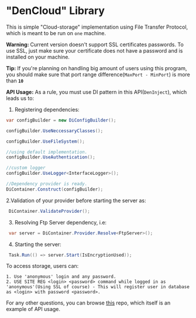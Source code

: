 # "DenCloud" Library
This is simple "Cloud-storage" implementation using File Transfer Protocol, which is meant to be run on <code>one</code> machine.

<strong>Warning: </strong>Current version doesn't support SSL certificates passwords. To use SSL, just make sure your certificate does not have a password and is installed on your machine.

<strong>Tip:</strong> If you're planning on handling big amount of users using this program, you should make sure that port range difference(<code>MaxPort - MinPort</code>) is more than <code><strong>10</strong></code>

<strong>API Usage:</strong>
As a rule, you must use DI pattern in this API(<code>DenInject</code>), which leads us to:
1. Registering dependencies:
  ```csharp
var configBuilder = new DiConfigBuilder();

configBuilder.UseNeccessaryClasses();

configBuilder.UseFileSystem();

//using default implementation.
configBuilder.UseAuthentication();

//custom logger
configBuilder.UseLogger<InterfaceLogger>();

//Dependency provider is ready.
DiContainer.Construct(configBuilder);
```
 2.Validation of your provider before starting the server as:
  ```csharp
   DiContainer.ValidateProvider();
 ```
 3. Resolving Ftp Server dependency, i.e:
   ```csharp
    var server = DiContainer.Provider.Resolve<FtpServer>();
   ```
 4. Starting the server:
   ```csharp
    Task.Run(() => server.Start(IsEncryptionUsed));
   ```
 To access storage, users can:
 
    1. Use 'anonymous' login and any password.
    2. USE SITE REG <login> <password> command while logged in as 'anonymous'(Using SSL of course) - This will register user in database as <login> with password <password>.
    
 
 For any other questions, you can browse [this](https://github.com/ActualDennis/DenCloud.WPF) repo, which itself is an example of API usage.

    
